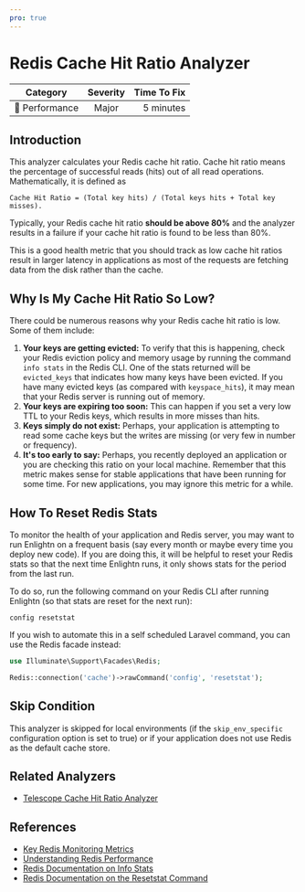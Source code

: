```yaml
---
pro: true
---
```


# Redis Cache Hit Ratio Analyzer <Badge text="PRO" type="tip"/>

| Category       | Severity   | Time To Fix  |
| -------------  |:----------:| ------------:|
| :rocket: Performance | Major | 5 minutes  |

## Introduction

This analyzer calculates your Redis cache hit ratio. Cache hit ratio means the percentage of successful reads (hits) out of all read operations. Mathematically, it is defined as 

```
Cache Hit Ratio = (Total key hits) / (Total keys hits + Total key misses).
```

Typically, your Redis cache hit ratio **should be above 80%** and the analyzer results in a failure if your cache hit ratio is found to be less than 80%.

This is a good health metric that you should track as low cache hit ratios result in larger latency in applications as most of the requests are fetching data from the disk rather than the cache.

## Why Is My Cache Hit Ratio So Low?

There could be numerous reasons why your Redis cache hit ratio is low. Some of them include:

1. **Your keys are getting evicted:** To verify that this is happening, check your Redis eviction policy and memory usage by running the command `info stats` in the Redis CLI. One of the stats returned will be `evicted_keys` that indicates how many keys have been evicted. If you have many evicted keys (as compared with `keyspace_hits`), it may mean that your Redis server is running out of memory.
2. **Your keys are expiring too soon:** This can happen if you set a very low TTL to your Redis keys, which results in more misses than hits.
3. **Keys simply do not exist:** Perhaps, your application is attempting to read some cache keys but the writes are missing (or very few in number or frequency).
4. **It's too early to say:** Perhaps, you recently deployed an application or you are checking this ratio on your local machine. Remember that this metric makes sense for stable applications that have been running for some time. For new applications, you may ignore this metric for a while.

## How To Reset Redis Stats

To monitor the health of your application and Redis server, you may want to run Enlightn on a frequent basis (say every month or maybe every time you deploy new code). If you are doing this, it will be helpful to reset your Redis stats so that the next time Enlightn runs, it only shows stats for the period from the last run.

To do so, run the following command on your Redis CLI after running Enlightn (so that stats are reset for the next run):

```
config resetstat
```

If you wish to automate this in a self scheduled Laravel command, you can use the Redis facade instead:

```php
use Illuminate\Support\Facades\Redis;

Redis::connection('cache')->rawCommand('config', 'resetstat');
```

## Skip Condition

This analyzer is skipped for local environments (if the `skip_env_specific` configuration option is set to true) or if your application does not use Redis as the default cache store.

## Related Analyzers

- [Telescope Cache Hit Ratio Analyzer](telescope-cache-hit-ratio-analyzer.html)

## References

- [Key Redis Monitoring Metrics](https://scalegrid.io/blog/6-crucial-redis-monitoring-metrics/)
- [Understanding Redis Performance](https://blog.newrelic.com/product-news/redis-performance-metrics/)
- [Redis Documentation on Info Stats](https://redis.io/commands/info)
- [Redis Documentation on the Resetstat Command](https://redis.io/commands/config-resetstat)